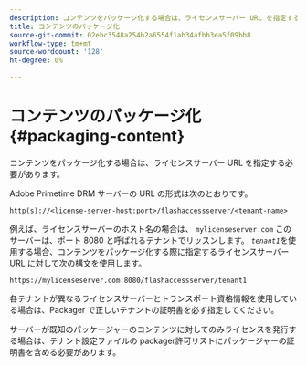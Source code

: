```yaml
---
description: コンテンツをパッケージ化する場合は、ライセンスサーバー URL を指定する必要があります。
title: コンテンツのパッケージ化
source-git-commit: 02ebc3548a254b2a6554f1ab34afbb3ea5f09bb8
workflow-type: tm+mt
source-wordcount: '128'
ht-degree: 0%

---
```


# コンテンツのパッケージ化{#packaging-content}

コンテンツをパッケージ化する場合は、ライセンスサーバー URL を指定する必要があります。

Adobe Primetime DRM サーバーの URL の形式は次のとおりです。

```
http(s)://<license-server-host:port>/flashaccessserver/<tenant-name>
```

例えば、ライセンスサーバーのホスト名の場合は、 `mylicenseserver.com` このサーバーは、ポート 8080 と呼ばれるテナントでリッスンします。 *`tenant1`*&#x200B;を使用する場合、コンテンツをパッケージ化する際に指定するライセンスサーバー URL に対して次の構文を使用します。

```
https://mylicenseserver.com:8080/flashaccessserver/tenant1
```

各テナントが異なるライセンスサーバーとトランスポート資格情報を使用している場合は、Packager で正しいテナントの証明書を必ず指定してください。

サーバーが既知のパッケージャーのコンテンツに対してのみライセンスを発行する場合は、テナント設定ファイルの packager許可リストにパッケージャーの証明書を含める必要があります。
